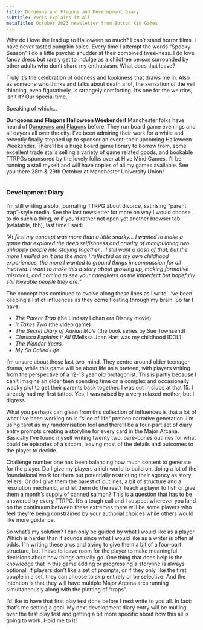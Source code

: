```yaml
---
title: Dungeons and Flagons and Development Diary
subtitle: Yvris Explains it All
metaTitle: October 2023 newsletter from Button Kin Games
---
```


<p>
    Why do I love the lead up to Halloween so much? I can’t stand horror films. I have never tasted pumpkin spice. Every time I attempt the words “Spooky Season” I do a little psychic shudder at their combined twee-ness. I do love fancy dress but rarely get to indulge as a childfree person surrounded by other adults who don’t share my enthusiasm. What does that leave?
</p><p>
    Truly it’s the celebration of oddness and kookiness that draws me in. Also as someone who thinks and talks about death a lot, the sensation of the veil thinning, even figuratively, is strangely comforting. It’s one for the weirdos, isn’t it? Our special time.
</p><p>
    Speaking of which…
</p><p>
    <b>Dungeons and Flagons Halloween Weekender!</b> Manchester folks have heard of <a href="https://dungeonsandflagons.co.uk/all-dayer" target="_blank">Dungeons and Flagons</a> before. They run board game evenings and all dayers all over the city. I’ve been admiring their work for a while and recently finally stepped up to sponsor an event: their upcoming Halloween Weekender. There’ll be a huge board game library to borrow from, some excellent trade stalls selling a variety of game related goods, and bookable TTRPGs sponsored by the lovely folks over at Hive Mind Games. I’ll be running a stall myself and will have copies of all my games available. See you there 28th & 29th October at Manchester University Union!
</p>
<a href="https://dungeonsandflagons.co.uk/all-dayer" target="_blank"><img src="/assets/images/newsletter/dungeons_flagons_halloween.png" alt=""></a>
<h3>Development Diary</h3>
<p>
    I’m still writing a solo, journaling TTRPG about divorce, satirising “parent trap”-style media. See the last newsletter for more on why I would choose to do such a thing, or if you’d rather not open yet another browser tab (relatable, tbh), last time I said:
</p><p>
    <i>”At first my concept was more than a little snarky... I wanted to make a game that explored the deep selfishness and cruelty of manipulating two unhappy people into staying together… I still want a dash of that, but the more I mulled on it and the more I reflected on my own childhood experiences, the more I wanted to ground things in compassion for all involved. I want to make this a story about growing up, making formative mistakes, and coming to see your caregivers as the imperfect but hopefully still loveable people they are.”</i>
</p><p>
    The concept has continued to evolve along these lines as I write. I’ve been keeping a list of influences as they come floating through my brain. So far I have:
</p>
<ul>
    <li><i>The Parent Trap</i> (the Lindsay Lohan era Disney movie)</li>
    <li><i>It Takes Two</i> (the video game)</li>
    <li><i>The Secret Diary of Adrian Mole</i> (the book series by Sue Townsend)</li>
    <li><i>Clarissa Explains it All</i> (Melissa Joan Hart was my childhood IDOL)</li>
    <li><i>The Wonder Years</i></li>
    <li><i>My So Called Life</i></li>
</ul>
<p>
    I’m unsure about those last two, mind. They centre around older teenager drama, while this game will be about life as a preteen, with players writing from the perspective of a 12-13 year old protagonist. This is partly because I can’t imagine an older teen spending time on a complex and occasionally wacky plot to get their parents back together. I was out in clubs at that 15. I already had my first tattoo. Yes, I was raised by a very relaxed mother, but I digress.
</p><p>
    What you perhaps can glean from this collection of influences is that a lot of what I’ve been working on is “slice of life” preteen narrative generation. I’m using tarot as my randomisation tool and there’ll be a four-part set of diary entry prompts creating a storyline for every card in the Major Arcana. Basically I’ve found myself writing twenty two, bare-bones outlines for what could be episodes of a sitcom, leaving most of the details and outcomes to the player to decide.
</p><p>
    Challenge number one has been balancing how much content to generate for the player. Do I give my players a rich world to build on, doing a lot of the foundational work for them but potentially restricting their agency as story tellers. Or do I give them the barest of outlines, a bit of structure and a resolution mechanic, and let them do the rest? Teach a player to fish or give them a month’s supply of canned salmon? This is a question that has to be answered by every TTRPG. It’s a tough call and I suspect wherever you land on the continuum between these extremes there will be some players who feel they’re being constrained by your authorial choices while others would like more guidance.
</p><p>
    So what’s my solution? I can only be guided by what I would like as a player. Which is harder than it sounds since what I would like as a writer is often at odds. I’m writing these arcs and trying to give them a bit of a four-part structure, but I have to leave room for the player to make meaningful decisions about how things actually go. One thing that does help is the knowledge that in this game adding or progressing a storyline is always optional. If players don’t like a set of prompts, or if they only like the first couple in a set, they can choose to skip entirely or be selective. And the intention is that they will have multiple Major Arcana arcs running simultaneously along with the plotting of “traps”.
</p><p>
    I’d like to have that first play test done before I next write to you all. In fact: that’s me setting a goal. My next development diary entry will be mulling over the first play test and getting a bit more specific about how this all is going to work. Hold me to it!
</p>
